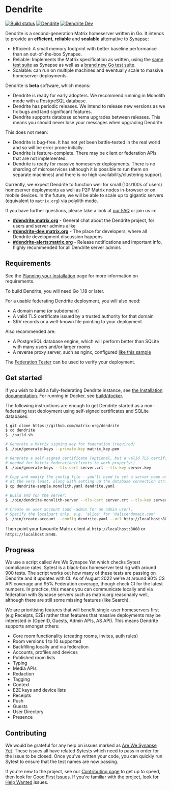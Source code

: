 # Dendrite

[![Build status](https://github.com/matrix-org/dendrite/actions/workflows/dendrite.yml/badge.svg?event=push)](https://github.com/matrix-org/dendrite/actions/workflows/dendrite.yml) [![Dendrite](https://img.shields.io/matrix/dendrite:matrix.org.svg?label=%23dendrite%3Amatrix.org&logo=matrix&server_fqdn=matrix.org)](https://matrix.to/#/#dendrite:matrix.org) [![Dendrite Dev](https://img.shields.io/matrix/dendrite-dev:matrix.org.svg?label=%23dendrite-dev%3Amatrix.org&logo=matrix&server_fqdn=matrix.org)](https://matrix.to/#/#dendrite-dev:matrix.org)

Dendrite is a second-generation Matrix homeserver written in Go.
It intends to provide an **efficient**, **reliable** and **scalable** alternative to [Synapse](https://github.com/matrix-org/synapse):

- Efficient: A small memory footprint with better baseline performance than an out-of-the-box Synapse.
- Reliable: Implements the Matrix specification as written, using the
  [same test suite](https://github.com/matrix-org/sytest) as Synapse as well as
  a [brand new Go test suite](https://github.com/matrix-org/complement).
- Scalable: can run on multiple machines and eventually scale to massive homeserver deployments.

Dendrite is **beta** software, which means:

- Dendrite is ready for early adopters. We recommend running in Monolith mode with a PostgreSQL database.
- Dendrite has periodic releases. We intend to release new versions as we fix bugs and land significant features.
- Dendrite supports database schema upgrades between releases. This means you should never lose your messages when upgrading Dendrite.

This does not mean:

- Dendrite is bug-free. It has not yet been battle-tested in the real world and so will be error prone initially.
- Dendrite is feature-complete. There may be client or federation APIs that are not implemented.
- Dendrite is ready for massive homeserver deployments. There is no sharding of microservices (although it is possible to run them on separate machines) and there is no high-availability/clustering support.

Currently, we expect Dendrite to function well for small (10s/100s of users) homeserver deployments as well as P2P Matrix nodes in-browser or on mobile devices.
In the future, we will be able to scale up to gigantic servers (equivalent to `matrix.org`) via polylith mode.

If you have further questions, please take a look at [our FAQ](docs/FAQ.md) or join us in:

- **[#dendrite:matrix.org](https://matrix.to/#/#dendrite:matrix.org)** - General chat about the Dendrite project, for users and server admins alike
- **[#dendrite-dev:matrix.org](https://matrix.to/#/#dendrite-dev:matrix.org)** - The place for developers, where all Dendrite development discussion happens
- **[#dendrite-alerts:matrix.org](https://matrix.to/#/#dendrite-alerts:matrix.org)** - Release notifications and important info, highly recommended for all Dendrite server admins

## Requirements

See the [Planning your Installation](https://matrix-org.github.io/dendrite/installation/planning) page for
more information on requirements.

To build Dendrite, you will need Go 1.18 or later.

For a usable federating Dendrite deployment, you will also need:

- A domain name (or subdomain)
- A valid TLS certificate issued by a trusted authority for that domain
- SRV records or a well-known file pointing to your deployment

Also recommended are:

- A PostgreSQL database engine, which will perform better than SQLite with many users and/or larger rooms
- A reverse proxy server, such as nginx, configured [like this sample](https://github.com/matrix-org/dendrite/blob/master/docs/nginx/monolith-sample.conf)

The [Federation Tester](https://federationtester.matrix.org) can be used to verify your deployment.

## Get started

If you wish to build a fully-federating Dendrite instance, see [the Installation documentation](https://matrix-org.github.io/dendrite/installation). For running in Docker, see [build/docker](build/docker).

The following instructions are enough to get Dendrite started as a non-federating test deployment using self-signed certificates and SQLite databases:

```bash
$ git clone https://github.com/matrix-org/dendrite
$ cd dendrite
$ ./build.sh

# Generate a Matrix signing key for federation (required)
$ ./bin/generate-keys --private-key matrix_key.pem

# Generate a self-signed certificate (optional, but a valid TLS certificate is normally
# needed for Matrix federation/clients to work properly!)
$ ./bin/generate-keys --tls-cert server.crt --tls-key server.key

# Copy and modify the config file - you'll need to set a server name and paths to the keys
# at the very least, along with setting up the database connection strings.
$ cp dendrite-sample.monolith.yaml dendrite.yaml

# Build and run the server:
$ ./bin/dendrite-monolith-server --tls-cert server.crt --tls-key server.key --config dendrite.yaml

# Create an user account (add -admin for an admin user).
# Specify the localpart only, e.g. 'alice' for '@alice:domain.com'
$ ./bin/create-account --config dendrite.yaml --url http://localhost:8008 --username alice
```

Then point your favourite Matrix client at `http://localhost:8008` or `https://localhost:8448`.

## Progress

We use a script called Are We Synapse Yet which checks Sytest compliance rates. Sytest is a black-box homeserver
test rig with around 900 tests. The script works out how many of these tests are passing on Dendrite and it
updates with CI. As of August 2022 we're at around 90% CS API coverage and 95% Federation coverage, though check
CI for the latest numbers. In practice, this means you can communicate locally and via federation with Synapse
servers such as matrix.org reasonably well, although there are still some missing features (like Search).

We are prioritising features that will benefit single-user homeservers first (e.g Receipts, E2E) rather
than features that massive deployments may be interested in (OpenID, Guests, Admin APIs, AS API).
This means Dendrite supports amongst others:

- Core room functionality (creating rooms, invites, auth rules)
- Room versions 1 to 10 supported
- Backfilling locally and via federation
- Accounts, profiles and devices
- Published room lists
- Typing
- Media APIs
- Redaction
- Tagging
- Context
- E2E keys and device lists
- Receipts
- Push
- Guests
- User Directory
- Presence

## Contributing

We would be grateful for any help on issues marked as
[Are We Synapse Yet](https://github.com/matrix-org/dendrite/labels/are-we-synapse-yet). These issues
all have related Sytests which need to pass in order for the issue to be closed. Once you've written your
code, you can quickly run Sytest to ensure that the test names are now passing.

If you're new to the project, see our
[Contributing page](https://matrix-org.github.io/dendrite/development/contributing) to get up to speed, then
look for [Good First Issues](https://github.com/matrix-org/dendrite/labels/good%20first%20issue). If you're
familiar with the project, look for [Help Wanted](https://github.com/matrix-org/dendrite/labels/help-wanted)
issues.
